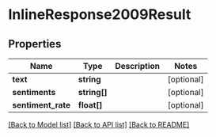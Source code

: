 # InlineResponse2009Result

## Properties
Name | Type | Description | Notes
------------ | ------------- | ------------- | -------------
**text** | **string** |  | [optional] 
**sentiments** | **string[]** |  | [optional] 
**sentiment_rate** | **float[]** |  | [optional] 

[[Back to Model list]](../README.md#documentation-for-models) [[Back to API list]](../README.md#documentation-for-api-endpoints) [[Back to README]](../README.md)


